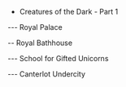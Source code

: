 - Creatures of the Dark - Part 1


--- Royal Palace

-- Royal Bathhouse




--- School for Gifted Unicorns


--- Canterlot Undercity


